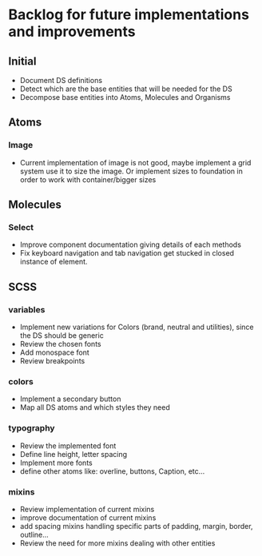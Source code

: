 # Backlog for future implementations and improvements

## Initial
- Document DS definitions
- Detect which are the base entities that will be needed for the DS
- Decompose base entities into Atoms, Molecules and Organisms

## Atoms

### Image

- Current implementation of image is not good, maybe implement a grid system use it to size the image. Or implement sizes to foundation in order to work with container/bigger sizes

## Molecules

### Select

- Improve component documentation giving details of each methods
- Fix keyboard navigation and tab navigation get stucked in closed instance of element.


## SCSS

### variables

- Implement new variations for Colors (brand, neutral and utilities), since the DS should be generic
- Review the chosen fonts
- Add monospace font
- Review breakpoints

### colors

- Implement a secondary button
- Map all DS atoms and which styles they need

### typography

- Review the implemented font
- Define line height, letter spacing 
- Implement more fonts
- define other atoms like: overline, buttons, Caption, etc...

### mixins

- Review implementation of current mixins
- improve documentation of current mixins
- add spacing mixins handling specific parts of padding, margin, border, outline...
- Review the need for more mixins dealing with other entities

